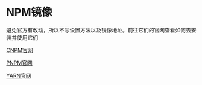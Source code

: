 # NPM镜像

避免官方有改动，所以不写设置方法以及镜像地址。前往它们的官网查看如何去安装并使用它们

[CNPM官网](#http://npm.taobao.org/)

[PNPM官网](#https://pnpm.js.org/)

[YARN官网](#https://www.yarnpkg.com/lang/en/)